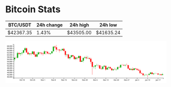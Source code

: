 # Bitcoin Stats

BTC/USDT|24h change|24h high|24h low|
|---|---|---|---|
|$42367.35|1.43%|$43505.00|$41635.24|

<img src="./chart.svg">
